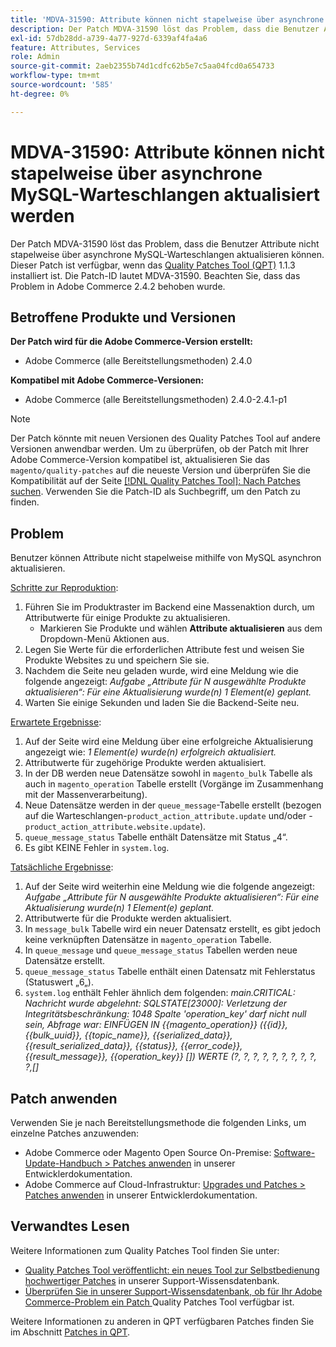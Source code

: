 ```yaml
---
title: 'MDVA-31590: Attribute können nicht stapelweise über asynchrone MySQL-Warteschlangen aktualisiert werden'
description: Der Patch MDVA-31590 löst das Problem, dass die Benutzer Attribute nicht stapelweise über asynchrone MySQL-Warteschlangen aktualisieren können. Dieser Patch ist verfügbar, wenn das [Quality Patches Tool (QPT)](/help/announcements/adobe-commerce-announcements/magento-quality-patches-released-new-tool-to-self-serve-quality-patches.md) 1.1.3 installiert ist. Die Patch-ID lautet MDVA-31590. Beachten Sie, dass das Problem in Adobe Commerce 2.4.2 behoben wurde.
exl-id: 57db28dd-a739-4a77-927d-6339af4fa4a6
feature: Attributes, Services
role: Admin
source-git-commit: 2aeb2355b74d1cdfc62b5e7c5aa04fcd0a654733
workflow-type: tm+mt
source-wordcount: '585'
ht-degree: 0%

---
```


# MDVA-31590: Attribute können nicht stapelweise über asynchrone MySQL-Warteschlangen aktualisiert werden

Der Patch MDVA-31590 löst das Problem, dass die Benutzer Attribute nicht stapelweise über asynchrone MySQL-Warteschlangen aktualisieren können. Dieser Patch ist verfügbar, wenn das [Quality Patches Tool (QPT)](/help/announcements/adobe-commerce-announcements/magento-quality-patches-released-new-tool-to-self-serve-quality-patches.md) 1.1.3 installiert ist. Die Patch-ID lautet MDVA-31590. Beachten Sie, dass das Problem in Adobe Commerce 2.4.2 behoben wurde.

## Betroffene Produkte und Versionen

**Der Patch wird für die Adobe Commerce-Version erstellt:**

* Adobe Commerce (alle Bereitstellungsmethoden) 2.4.0

**Kompatibel mit Adobe Commerce-Versionen:**

* Adobe Commerce (alle Bereitstellungsmethoden) 2.4.0-2.4.1-p1

>[!NOTE]
>
>Der Patch könnte mit neuen Versionen des Quality Patches Tool auf andere Versionen anwendbar werden. Um zu überprüfen, ob der Patch mit Ihrer Adobe Commerce-Version kompatibel ist, aktualisieren Sie das `magento/quality-patches` auf die neueste Version und überprüfen Sie die Kompatibilität auf der Seite [[!DNL Quality Patches Tool]: Nach Patches suchen](https://experienceleague.adobe.com/tools/commerce-quality-patches/index.html). Verwenden Sie die Patch-ID als Suchbegriff, um den Patch zu finden.

## Problem

Benutzer können Attribute nicht stapelweise mithilfe von MySQL asynchron aktualisieren.

<u>Schritte zur Reproduktion</u>:

1. Führen Sie im Produktraster im Backend eine Massenaktion durch, um Attributwerte für einige Produkte zu aktualisieren.
   * Markieren Sie Produkte und wählen **Attribute aktualisieren** aus dem Dropdown-Menü Aktionen aus.
1. Legen Sie Werte für die erforderlichen Attribute fest und weisen Sie Produkte Websites zu und speichern Sie sie.
1. Nachdem die Seite neu geladen wurde, wird eine Meldung wie die folgende angezeigt:
   *Aufgabe „Attribute für N ausgewählte Produkte aktualisieren“: Für eine Aktualisierung wurde(n) 1 Element(e) geplant.*
1. Warten Sie einige Sekunden und laden Sie die Backend-Seite neu.

<u>Erwartete Ergebnisse</u>:

1. Auf der Seite wird eine Meldung über eine erfolgreiche Aktualisierung angezeigt wie: *1 Element(e) wurde(n) erfolgreich aktualisiert.*
1. Attributwerte für zugehörige Produkte werden aktualisiert.
1. In der DB werden neue Datensätze sowohl in `magento_bulk` Tabelle als auch in `magento_operation` Tabelle erstellt (Vorgänge im Zusammenhang mit der Massenverarbeitung).
1. Neue Datensätze werden in der `queue_message`-Tabelle erstellt (bezogen auf die Warteschlangen-`product_action_attribute.update` und/oder -`product_action_attribute.website.update`).
1. `queue_message_status` Tabelle enthält Datensätze mit Status „4“.
1. Es gibt KEINE Fehler in `system.log`.

<u>Tatsächliche Ergebnisse</u>:

1. Auf der Seite wird weiterhin eine Meldung wie die folgende angezeigt:
   *Aufgabe „Attribute für N ausgewählte Produkte aktualisieren“: Für eine Aktualisierung wurde(n) 1 Element(e) geplant.*
1. Attributwerte für die Produkte werden aktualisiert.
1. In `message_bulk` Tabelle wird ein neuer Datensatz erstellt, es gibt jedoch keine verknüpften Datensätze in `magento_operation` Tabelle.
1. In `queue_message` und `queue_message_status` Tabellen werden neue Datensätze erstellt.
1. `queue_message_status` Tabelle enthält einen Datensatz mit Fehlerstatus (Statuswert „6„).
1. `system.log` enthält Fehler ähnlich dem folgenden:
   *main.CRITICAL: Nachricht wurde abgelehnt: SQLSTATE[23000]: Verletzung der Integritätsbeschränkung: 1048 Spalte &#39;operation_key&#39; darf nicht null sein, Abfrage war: EINFÜGEN IN {{magento_operation}} ({{id}}, {{bulk_uuid}}, {{topic_name}}, {{serialized_data}}, {{result_serialized_data}}, {{status}}, {{error_code}}, {{result_message}}, {{operation_key}} []) WERTE (?, ?, ?, ?, ?, ?, ?, ?, ?, ?,[]*

## Patch anwenden

Verwenden Sie je nach Bereitstellungsmethode die folgenden Links, um einzelne Patches anzuwenden:

* Adobe Commerce oder Magento Open Source On-Premise: [Software-Update-Handbuch > Patches anwenden](https://experienceleague.adobe.com/en/docs/commerce-operations/tools/quality-patches-tool/usage) in unserer Entwicklerdokumentation.
* Adobe Commerce auf Cloud-Infrastruktur: [Upgrades und Patches > Patches anwenden](https://experienceleague.adobe.com/en/docs/commerce-cloud-service/user-guide/develop/upgrade/apply-patches) in unserer Entwicklerdokumentation.

## Verwandtes Lesen

Weitere Informationen zum Quality Patches Tool finden Sie unter:

* [Quality Patches Tool veröffentlicht: ein neues Tool zur Selbstbedienung hochwertiger Patches](/help/announcements/adobe-commerce-announcements/magento-quality-patches-released-new-tool-to-self-serve-quality-patches.md) in unserer Support-Wissensdatenbank.
* [Überprüfen Sie in unserer Support-Wissensdatenbank, ob für Ihr Adobe Commerce-Problem ein Patch ](/help/support-tools/patches-available-in-qpt-tool/check-patch-for-magento-issue-with-magento-quality-patches.md) Quality Patches Tool verfügbar ist.

Weitere Informationen zu anderen in QPT verfügbaren Patches finden Sie im Abschnitt [Patches in QPT](https://support.magento.com/hc/en-us/sections/360010506631-Patches-available-in-MQP-tool-).
